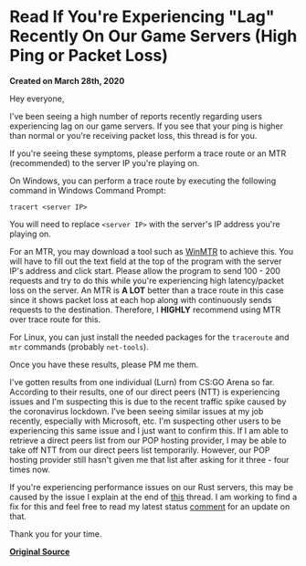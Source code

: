 # Read If You're Experiencing "Lag" Recently On Our Game Servers (High Ping or Packet Loss)
**Created on March 28th, 2020**

Hey everyone,

I've been seeing a high number of reports recently regarding users experiencing lag on our game servers. If you see that your ping is higher than normal or you're receiving packet loss, this thread is for you.

If you're seeing these symptoms, please perform a trace route or an MTR (recommended) to the server IP you're playing on.

On Windows, you can perform a trace route by executing the following command in Windows Command Prompt:

```
tracert <server IP>
```

You will need to replace `<server IP>` with the server's IP address you're playing on.

For an MTR, you may download a tool such as [WinMTR](https://sourceforge.net/projects/winmtr/) to achieve this. You will have to fill out the text field at the top of the program with the server IP's address and click start. Please allow the program to send 100 - 200 requests and try to do this while you're experiencing high latency/packet loss on the server. An MTR is **A LOT** better than a trace route in this case since it shows packet loss at each hop along with continuously sends requests to the destination. Therefore, I **HIGHLY** recommend using MTR over trace route for this.

For Linux, you can just install the needed packages for the `traceroute` and `mtr` commands (probably `net-tools`).

Once you have these results, please PM me them.

I've gotten results from one individual (Lurn) from CS:GO Arena so far. According to their results, one of our direct peers (NTT) is experiencing issues and I'm suspecting this is due to the recent traffic spike caused by the coronavirus lockdown. I've been seeing similar issues at my job recently, especially with Microsoft, etc. I'm suspecting other users to be experiencing this same issue and I just want to confirm this. If I am able to retrieve a direct peers list from our POP hosting provider, I may be able to take off NTT from our direct peers list temporarily. However, our POP hosting provider still hasn't given me that list after asking for it three - four times now.

If you're experiencing performance issues on our Rust servers, this may be caused by the issue I explain at the end of [this](https://gflclan.com/forums/topic/53600-tech-update-new-web-machine-what-im-working-on-and-more-3-16-20/) thread. I am working to find a fix for this and feel free to read my latest status [comment](https://gflclan.com/profile/1-roy/?status=11502&type=status) for an update on that.

Thank you for your time.

**[Original Source](https://gflclan.com/forums/topic/54124-read-if-youre-experiencing-lag-recently-on-our-game-servers-high-ping-or-packet-loss/?tab=comments#comment-248083)**